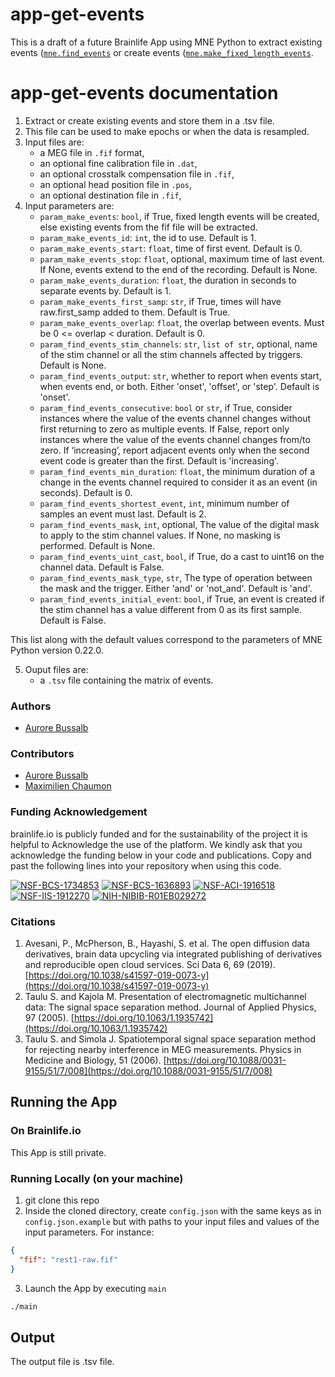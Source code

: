 # app-get-events

This is a draft of a future Brainlife App using MNE Python to extract existing events ([`mne.find_events`](https://mne.tools/stable/generated/mne.find_events.html?highlight=find_events#mne.find_events) or create events ([`mne.make_fixed_length_events`](https://mne.tools/stable/generated/mne.make_fixed_length_events.html?highlight=make_fixed_length_events#mne.make_fixed_length_events).

# app-get-events documentation

1) Extract or create existing events and store them in a .tsv file. 
2) This file can be used to make epochs or when the data is resampled.
3) Input files are:
    * a MEG file in `.fif` format,
    * an optional fine calibration file in `.dat`,
    * an optional crosstalk compensation file in `.fif`,
    * an optional head position file in `.pos`,
    * an optional destination file in `.fif`,
4) Input parameters are:
    * `param_make_events`: `bool`, if True, fixed length events will be created, else existing events from the fif file will be extracted.
    * `param_make_events_id`: `int`, the id to use. Default is 1.
    * `param_make_events_start`: `float`, time of first event. Default is 0.
    * `param_make_events_stop`: `float`, optional,  maximum time of last event. If None, events extend to the end of the recording. Default is None.
    * `param_make_events_duration`: `float`, the duration in seconds to separate events by. Default is 1.
    * `param_make_events_first_samp`: `str`, if True, times will have raw.first_samp added to them. Default is True.
    * `param_make_events_overlap`: `float`, the overlap between events. Must be 0 <= overlap < duration. Default is 0.
    * `param_find_events_stim_channels`: `str`, `list of str`, optional, name of the stim channel or all the stim channels affected by triggers. Default is None.
    * `param_find_events_output`: `str`, whether to report when events start, when events end, or both. Either 'onset', 'offset', or 'step'. Default is 'onset'.
    * `param_find_events_consecutive`: `bool` or `str`, if True, consider instances where the value of the events channel changes without first returning 
        to zero as multiple events. If False, report only instances where the value of the events channel 
        changes from/to zero. If ‘increasing’, report adjacent events only when the second event code is greater than the first. Default is 'increasing'.
    * `param_find_events_min_duration`: `float`, the minimum duration of a change in the events channel required to consider it as an event (in seconds).
        Default is 0.
    * `param_find_events_shortest_event`, `int`, minimum number of samples an event must last. Default is 2.
    * `param_find_events_mask`, `int`, optional, The value of the digital mask to apply to the stim channel values. If None, no masking is performed. Default is None.
    * `param_find_events_uint_cast`, `bool`, if True, do a cast to uint16 on the channel data. Default is False.
    * `param_find_events_mask_type`, `str`, The type of operation between the mask and the trigger. Either 'and' or 'not_and'. Default is 'and'.
    * `param_find_events_initial_event`: `bool`, if True, an event is created if the stim channel has a value different from 0 as its first sample. Default is False.
      
This list along with the default values correspond to the parameters of MNE Python version 0.22.0.

5) Ouput files are:
    * a `.tsv` file containing the matrix of events.

### Authors
- [Aurore Bussalb](aurore.bussalb@icm-institute.org)

### Contributors
- [Aurore Bussalb](aurore.bussalb@icm-institute.org)
- [Maximilien Chaumon](maximilien.chaumon@icm-institute.org)

### Funding Acknowledgement
brainlife.io is publicly funded and for the sustainability of the project it is helpful to Acknowledge the use of the platform. We kindly ask that you acknowledge the funding below in your code and publications. Copy and past the following lines into your repository when using this code.

[![NSF-BCS-1734853](https://img.shields.io/badge/NSF_BCS-1734853-blue.svg)](https://nsf.gov/awardsearch/showAward?AWD_ID=1734853)
[![NSF-BCS-1636893](https://img.shields.io/badge/NSF_BCS-1636893-blue.svg)](https://nsf.gov/awardsearch/showAward?AWD_ID=1636893)
[![NSF-ACI-1916518](https://img.shields.io/badge/NSF_ACI-1916518-blue.svg)](https://nsf.gov/awardsearch/showAward?AWD_ID=1916518)
[![NSF-IIS-1912270](https://img.shields.io/badge/NSF_IIS-1912270-blue.svg)](https://nsf.gov/awardsearch/showAward?AWD_ID=1912270)
[![NIH-NIBIB-R01EB029272](https://img.shields.io/badge/NIH_NIBIB-R01EB029272-green.svg)](https://grantome.com/grant/NIH/R01-EB029272-01)

### Citations
1. Avesani, P., McPherson, B., Hayashi, S. et al. The open diffusion data derivatives, brain data upcycling via integrated publishing of derivatives and reproducible open cloud services. Sci Data 6, 69 (2019). [https://doi.org/10.1038/s41597-019-0073-y](https://doi.org/10.1038/s41597-019-0073-y)
2. Taulu S. and Kajola M. Presentation of electromagnetic multichannel data: The signal space separation method. Journal of Applied Physics, 97 (2005). [https://doi.org/10.1063/1.1935742](https://doi.org/10.1063/1.1935742)
3. Taulu S. and Simola J. Spatiotemporal signal space separation method for rejecting nearby interference in MEG measurements. Physics in Medicine and Biology, 51 (2006). [https://doi.org/10.1088/0031-9155/51/7/008](https://doi.org/10.1088/0031-9155/51/7/008)


## Running the App 

### On Brainlife.io

This App is still private.

### Running Locally (on your machine)

1. git clone this repo
2. Inside the cloned directory, create `config.json` with the same keys as in `config.json.example` but with paths to your input 
   files and values of the input parameters. For instance:

```json
{
  "fif": "rest1-raw.fif"
}
```

3. Launch the App by executing `main`

```bash
./main
```

## Output

The output file is .tsv file.
